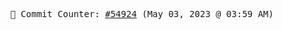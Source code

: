 <p align="center">
    <samp>
        📮 Commit Counter: <a href="https://github.com/Javascript-void0/Javascript-void0/commits/main">#54924</a> (May 03, 2023 @ 03:59 AM)
    </samp>
</p>